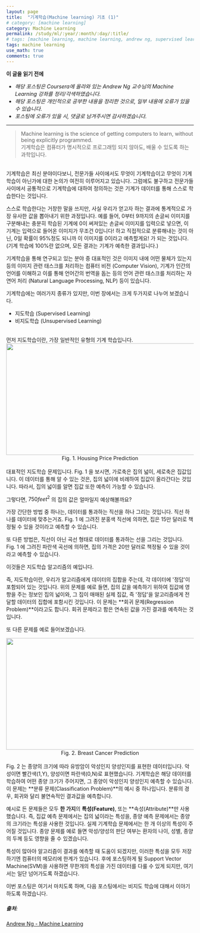 ```yaml
---
layout: page
title:  "기계학습(Machine learning) 기초 (1)"
# category: [machine learning]
category: Machine Learning
permalink: /study/ml/:year/:month/:day/:title/
# tags: [machine learning, machine learning, andrew ng, supervised learning, unsupervised learning, 머신러닝, 기계학습, 지도학습, 비지도학습]
tags: machine learning
use_math: true
comments: true
---
```


**이 글을 읽기 전에**<br>
- _해당 포스팅은 Coursera에 올라와 있는 Andrew Ng 교수님의 Machine Learning 강좌를 정리/각색하였습니다._
- _해당 포스팅은 개인적으로 공부한 내용을 정리한 것으로, 일부 내용에 오류가 있을 수 있습니다._
- _포스팅에 오류가 있을 시, 댓글로 남겨주시면 감사하겠습니다._

---

>Machine learning is the science of getting computers to learn, without being explicitly programmed.<br>
기계학습은 컴퓨터가 명시적으로 프로그래밍 되지 않아도, 배울 수 있도록 하는 과학입니다.

<br>
기계학습은 최신 분야이다보니, 전문가들 사이에서도 무엇이 기계학습이고 무엇이 기계학습이 아닌가에 대한 논의가 여전히 이루어지고 있습니다. 그럼에도 불구하고 전문가들 사이에서 공통적으로 기계학습에 대하여 정의하는 것은 기계가 데이터를 통해 스스로 학습한다는 것입니다.<br>

스스로 학습한다는 거창한 말을 쓰지만, 사실 우리가 얻고자 하는 결과에 통계적으로 가장 유사한 값을 뽑아내기 위한 과정입니다. 예를 들어, 0부터 9까지의 손글씨 이미지를 구분해내는 충분히 학습된 기계에 0이 써져있는 손글씨 이미지를 입력으로 넣으면, 이 기계는 입력으로 들어온 이미지가 무조건 0입니다! 하고 직접적으로 분류해내는 것이 아닌, 0일 확률이 95%정도 되니까 이 이미지를 0이라고 예측할게요! 가 되는 것입니다. (기계 학습에 100%란 없으며, 모든 결과는 기계가 예측한 결과입니다.)<br>

기계학습을 통해 연구되고 있는 분야 중 대표적인 것은 이미지 내에 어떤 물체가 있는지 등의 이미지 관련 태스크를 처리하는 컴퓨터 비전 (Computer Vision), 기계가 인간의 언어를 이해하고 이를 통해 언어간의 번역을 돕는 등의 언어 관련 태스크를 처리하는 자연어 처리 (Natural Language Processing, NLP) 등이 있습니다.<br>

기계학습에는 여러가지 종류가 있지만, 이번 장에서는 크게 두가지로 나누어 보겠습니다.
- 지도학습 (Supervised Learning)
- 비지도학습 (Unsupervised Learning)

<br>
먼저 지도학습이란, 가장 일반적인 유형의 기계 학습입니다.<br>

<img src="/assets/ml-ml/01/Fig01_HousingPrice.png" width="600" height="300"> 
<center>Fig. 1. Housing Price Prediction</center>
<br>
대표적인 지도학습 문제입니다. Fig. 1 을 보시면, 가로축은 집의 넓이, 세로축은 집값입니다. 이 데이터를 통해 알 수 있는 것은, 집의 넓이에 비례하여 집값이 올라간다는 것입니다. 따라서, 집의 넓이를 알면 집값 또한 예측이 가능할 수 있습니다.<br>

그렇다면, $750feet^2$ 의 집의 값은 얼마일지 예상해볼까요?<br>

가장 간단한 방법 중 하나는, 데이터를 통과하는 직선을 하나 그리는 것입니다. 직선 하나를 데이터에 맞추는거죠. Fig. 1 에 그려진 분홍색 직선에 의하면, 집은 15만 달러로 책정될 수 있을 것이라고 예측할 수 있습니다.<br>

또 다른 방법은, 직선이 아닌 곡선 형태로 데이터를 통과하는 선을 그리는 것입니다. Fig. 1 에 그려진 파란색 곡선에 의하면, 집의 가격은 20만 달러로 책정될 수 있을 것이라고 예측할 수 있습니다.<br>

이것들은 지도학습 알고리즘의 예입니다.<br>

즉, 지도학습이란, 우리가 알고리즘에게 데이터의 집합을 주는데, 각 데이터에 '정답'이 포함되어 있는 것입니다. 위의 문제를 예로 들면, 집의 값을 예측하기 위하여 집값에 영향을 주는 정보인 집의 넓이와, 그 집이 매매된 실제 집값, 즉 '정답'을 알고리즘에게 전달할 데이터의 집합에 포함시킨 것입니다. 이 문제는 **회귀 문제(Regression Problem)**이라고도 합니다. 회귀 문제라고 함은 연속된 값을 가진 결과를 예측하는 것입니다.<br>

또 다른 문제를 예로 들어보겠습니다.<br>

<img src="/assets/ml-ml/01/Fig02_BreastCancer.png" width="600" height="300"> 
<center>Fig. 2. Breast Cancer Prediction</center>
<br>
Fig. 2 는 종양의 크기에 따라 유방암이 악성인지 양성인지를 표현한 데이터입니다. 악성이면 빨간색(1,Y), 양성이면 파란색(0,N)로 표현했습니다. 기계학습은 해당 데이터를 학습하여 어떤 종양 크기가 주어지면, 그 종양이 악성인지 양성인지 예측할 수 있습니다. 이 문제는 **분류 문제(Classification Problem)**의 예시 중 하나입니다. 분류의 경우, 회귀와 달리 불연속적인 결과값을 예측합니다.<br>

예시로 든 문제들은 모두 **한 가지**의 **특성(Feature)**, 또는 **속성(Attribute)**만 사용했습니다. 즉, 집값 예측 문제에서는 집의 넓이라는 특성을, 종양 예측 문제에서는 종양의 크기라는 특성을 사용한 것입니다. 실제 기계학습 문제에서는 한 개 이상의 특성이 주어질 것입니다. 종양 문제를 예로 들면 악성/양성의 판단 여부는 환자의 나이, 성별, 종양의 두께 등도 영향을 줄 수 있겠습니다.<br>

특성이 많아야 알고리즘이 결과를 예측할 때 도움이 되겠지만, 이러한 특성을 모두 저장하기엔 컴퓨터의 메모리에 한계가 있습니다. 후에 포스팅하게 될 Support Vector Machine(SVM)을 사용하면 무한개의 특성을 가진 데이터를 다룰 수 있게 되지만, 여기서는 일단 넘어가도록 하겠습니다.<br>

이번 포스팅은 여기서 마치도록 하며, 다음 포스팅에서는 비지도 학습에 대해서 이야기하도록 하겠습니다.

##### 출처:
[Andrew Ng - Machine Learning](https://www.coursera.org/learn/machine-learning)

